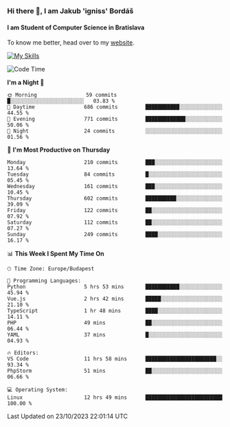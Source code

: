 ### Hi there 👋, I am Jakub 'igniss' Bordáš

#### I am Student of Computer Science in Bratislava
To know me better, head over to my [website](https://bordas.sk).

[![My Skills](https://skillicons.dev/icons?i=js,html,css,figma,svelte,java,kotlin,python,postgresql,typescript,nest,nodejs)](https://bordas.sk)


<!--START_SECTION:waka-->
![Code Time](http://img.shields.io/badge/Code%20Time-1%2C241%20hrs%2041%20mins-blue)

**I'm a Night 🦉** 

```text
🌞 Morning                59 commits          █░░░░░░░░░░░░░░░░░░░░░░░░   03.83 % 
🌆 Daytime                686 commits         ███████████░░░░░░░░░░░░░░   44.55 % 
🌃 Evening                771 commits         █████████████░░░░░░░░░░░░   50.06 % 
🌙 Night                  24 commits          ░░░░░░░░░░░░░░░░░░░░░░░░░   01.56 % 
```
📅 **I'm Most Productive on Thursday** 

```text
Monday                   210 commits         ███░░░░░░░░░░░░░░░░░░░░░░   13.64 % 
Tuesday                  84 commits          █░░░░░░░░░░░░░░░░░░░░░░░░   05.45 % 
Wednesday                161 commits         ███░░░░░░░░░░░░░░░░░░░░░░   10.45 % 
Thursday                 602 commits         ██████████░░░░░░░░░░░░░░░   39.09 % 
Friday                   122 commits         ██░░░░░░░░░░░░░░░░░░░░░░░   07.92 % 
Saturday                 112 commits         ██░░░░░░░░░░░░░░░░░░░░░░░   07.27 % 
Sunday                   249 commits         ████░░░░░░░░░░░░░░░░░░░░░   16.17 % 
```


📊 **This Week I Spent My Time On** 

```text
🕑︎ Time Zone: Europe/Budapest

💬 Programming Languages: 
Python                   5 hrs 53 mins       ███████████░░░░░░░░░░░░░░   45.94 % 
Vue.js                   2 hrs 42 mins       █████░░░░░░░░░░░░░░░░░░░░   21.10 % 
TypeScript               1 hr 48 mins        ████░░░░░░░░░░░░░░░░░░░░░   14.11 % 
PHP                      49 mins             ██░░░░░░░░░░░░░░░░░░░░░░░   06.44 % 
YAML                     37 mins             █░░░░░░░░░░░░░░░░░░░░░░░░   04.93 % 

🔥 Editors: 
VS Code                  11 hrs 58 mins      ███████████████████████░░   93.34 % 
PhpStorm                 51 mins             ██░░░░░░░░░░░░░░░░░░░░░░░   06.66 % 

💻 Operating System: 
Linux                    12 hrs 49 mins      █████████████████████████   100.00 % 
```


 Last Updated on 23/10/2023 22:01:14 UTC
<!--END_SECTION:waka-->
